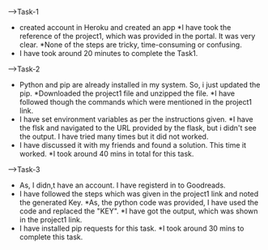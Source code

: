 -->Task-1
* created account in Heroku and created an app
*I have took the reference of the project1, which was provided in the portal. It was very clear.
*None of the steps are tricky, time-consuming or confusing.
* I have took around 20 minutes to complete the Task1.

-->Task-2
* Python and pip are already installed in my system. So, i just updated the pip.
*Downloaded the project1 file and unzipped the file.
*I have followed though the commands which were mentioned in the project1 link.
* I have set environment variables as per the instructions given.
*I have the flsk and navigated to the URL provided by the flask, but i didn't see the output. I have tried many times but it did not worked.
* I have discussed it with my friends and found a solution. This time it worked.
*I took around 40 mins in total for this task.

-->Task-3
* As, I didn,t have an account. I have registerd in to Goodreads.
* I have followed the steps which was given in the project1 link and noted the generated Key.
*As, the python code was provided, I have used the code and replaced the "KEY".
*I have got the output, which was shown in the project1 link.
* I have installed pip requests for this task.
*I took around 30 mins to complete this task.